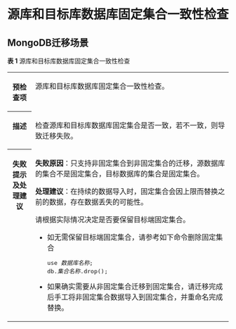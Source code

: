 # 源库和目标库数据库固定集合一致性检查<a name="drs_11_0110"></a>

## MongoDB迁移场景<a name="section14404223174716"></a>

**表 1**  源库和目标库数据库固定集合一致性检查

<a name="table1286312219628"></a>
<table><tbody><tr id="row1333815319628"><th class="firstcol" valign="top" width="11%" id="mcps1.2.3.1.1"><p id="p16418526191940"><a name="p16418526191940"></a><a name="p16418526191940"></a><strong id="b13549013191940"><a name="b13549013191940"></a><a name="b13549013191940"></a>预检查项</strong></p>
</th>
<td class="cellrowborder" valign="top" width="89%" headers="mcps1.2.3.1.1 "><p id="p59157410191053"><a name="p59157410191053"></a><a name="p59157410191053"></a>源库和目标库数据库固定集合一致性检查。</p>
</td>
</tr>
<tr id="row59198819628"><th class="firstcol" valign="top" width="11%" id="mcps1.2.3.2.1"><p id="p12227812191940"><a name="p12227812191940"></a><a name="p12227812191940"></a><strong id="b42941445191940"><a name="b42941445191940"></a><a name="b42941445191940"></a>描述</strong></p>
</th>
<td class="cellrowborder" valign="top" width="89%" headers="mcps1.2.3.2.1 "><p id="p2174934014558"><a name="p2174934014558"></a><a name="p2174934014558"></a>检查源库和目标库数据库固定集合是否一致，若不一致，则导致迁移失败。</p>
</td>
</tr>
<tr id="row5971331319628"><th class="firstcol" valign="top" width="11%" id="mcps1.2.3.3.1"><p id="p31582987191940"><a name="p31582987191940"></a><a name="p31582987191940"></a><strong id="b15811431191940"><a name="b15811431191940"></a><a name="b15811431191940"></a>失败提示及<strong id="b117671048113514"><a name="b117671048113514"></a><a name="b117671048113514"></a>处理建议</strong></strong></p>
</th>
<td class="cellrowborder" valign="top" width="89%" headers="mcps1.2.3.3.1 "><p id="p7398373485"><a name="p7398373485"></a><a name="p7398373485"></a><strong id="b2039037134818"><a name="b2039037134818"></a><a name="b2039037134818"></a>失败原因</strong>：只支持非固定集合到非固定集合的迁移，源数据库的集合不是固定集合，目标数据库的集合是固定集合。</p>
<p id="p96021538802"><a name="p96021538802"></a><a name="p96021538802"></a><strong id="b76023381109"><a name="b76023381109"></a><a name="b76023381109"></a>处理建议</strong>：在持续的数据导入时，固定集合会因上限而替换之前的数据，存在数据丢失的可能性。</p>
<p id="p6700247101"><a name="p6700247101"></a><a name="p6700247101"></a>请根据实际情况决定是否要保留目标端固定集合。</p>
<a name="ul10541514012"></a><a name="ul10541514012"></a><ul id="ul10541514012"><li>如无需保留目标端固定集合，请参考如下命令删除固定集合<pre class="codeblock" id="codeblock12363152638"><a name="codeblock12363152638"></a><a name="codeblock12363152638"></a>use <em id="i73681529319"><a name="i73681529319"></a><a name="i73681529319"></a>数据库名称</em>;
db.<em id="i1636819219312"><a name="i1636819219312"></a><a name="i1636819219312"></a>集合名称</em>.drop();</pre>
</li><li>如果确实需要从非固定集合迁移到固定集合，请迁移完成后手工将非固定集合数据导入到固定集合，并重命名完成替换。</li></ul>
</td>
</tr>
</tbody>
</table>

